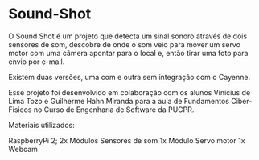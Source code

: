 # Sound-Shot

O Sound Shot é um projeto que detecta um sinal sonoro através de dois sensores de som, descobre de onde o som veio para mover um servo motor com uma câmera apontar para o local e, então tirar uma foto para envio por e-mail.

Existem duas versões, uma com e outra sem integração com o Cayenne.

Esse projeto foi desenvolvido em colaboração com os alunos Vinicius de Lima Tozo e Guilherme Hahn Miranda para a aula de Fundamentos Ciber-Fisicos no Curso de Engenharia de Software da PUCPR.

Materiais utilizados:

RaspberryPi 2;
2x Módulos Sensores de som
1x Módulo Servo motor
1x Webcam
